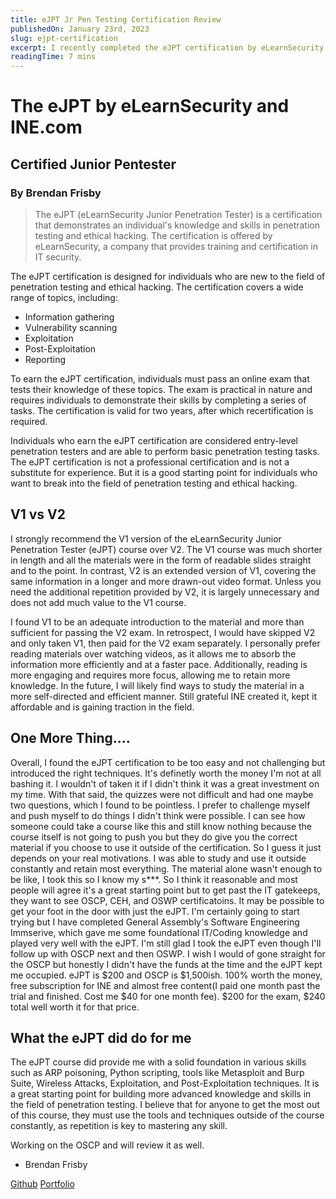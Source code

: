 ```yaml
---
title: eJPT Jr Pen Testing Certification Review
publishedOn: January 23rd, 2023
slug: ejpt-certification
excerpt: I recently completed the eJPT certification by eLearnSecurity on Pentesting and will give a review on the parts of the course I appreciated, who this certification is geared towards, and what it lacks. 
readingTime: 7 mins
---
```


# The eJPT by eLearnSecurity and INE.com
## Certified Junior Pentester
### By Brendan Frisby

> The eJPT (eLearnSecurity Junior Penetration Tester) is a certification that demonstrates an individual's knowledge and skills in penetration testing and ethical hacking. The certification is offered by eLearnSecurity, a company that provides training and certification in IT security.

The eJPT certification is designed for individuals who are new to the field of penetration testing and ethical hacking. The certification covers a wide range of topics, including:

- Information gathering
- Vulnerability scanning
- Exploitation
- Post-Exploitation
- Reporting

To earn the eJPT certification, individuals must pass an online exam that tests their knowledge of these topics. The exam is practical in nature and requires individuals to demonstrate their skills by completing a series of tasks. The certification is valid for two years, after which recertification is required.

Individuals who earn the eJPT certification are considered entry-level penetration testers and are able to perform basic penetration testing tasks. The eJPT certification is not a professional certification and is not a substitute for experience. But it is a good starting point for individuals who want to break into the field of penetration testing and ethical hacking.

## V1 vs V2 

I strongly recommend the V1 version of the eLearnSecurity Junior Penetration Tester (eJPT) course over V2. The V1 course was much shorter in length and all the materials were in the form of readable slides straight and to the point. In contrast, V2 is an extended version of V1, covering the same information in a longer and more drawn-out video format. Unless you need the additional repetition provided by V2, it is largely unnecessary and does not add much value to the V1 course.

I found V1 to be an adequate introduction to the material and more than sufficient for passing the V2 exam. In retrospect, I would have skipped V2 and only taken V1, then paid for the V2 exam separately. I personally prefer reading materials over watching videos, as it allows me to absorb the information more efficiently and at a faster pace. Additionally, reading is more engaging and requires more focus, allowing me to retain more knowledge. In the future, I will likely find ways to study the material in a more self-directed and efficient manner. Still grateful INE created it, kept it affordable and is gaining traction in the field.


## One More Thing....

Overall, I found the eJPT certification to be too easy and not challenging but introduced the right techniques. It's definetly worth the money I'm not at all bashing it. I wouldn't of taken it if I didn't think it was a great investment on my time. With that said, the quizzes were not difficult and had one maybe two questions, which I found to be pointless. I prefer to challenge myself and push myself to do things I didn't think were possible. I can see how someone could take a course like this and still know nothing because the course itself is not going to push you but they do give you the correct material if you choose to use it outside of the certification. So I guess it just depends on your real motivations. I was able to study and use it outside constantly and retain most everything. The material alone wasn't enough to be like, I took this so I know my s***. So I think it reasonable and most people will agree it's a great starting point but to get past the IT gatekeeps, they want to see OSCP, CEH, and OSWP certificatoins. It may be possible to get your foot in the door with just the eJPT. I'm certainly going to start trying but I have completed General Assembly's Software Engineering Immserive, which gave me some foundational IT/Coding knowledge and played very well with the eJPT. I'm still glad I took the eJPT even though I'll follow up with OSCP next and then OSWP.  I wish I would of gone straight for the OSCP but honestly I didn't have the funds at the time and the eJPT kept me occupied. eJPT is $200 and OSCP is $1,500ish. 100% worth the money, free subscription for INE and almost free content(I paid one month past the trial and finished. Cost me $40 for one month fee). $200 for the exam, $240 total well worth it for that price. 

## What the eJPT did do for me

The eJPT course did provide me with a solid foundation in various skills such as ARP poisoning, Python scripting, tools like Metasploit and Burp Suite, Wireless Attacks, Exploitation, and Post-Exploitation techniques. It is a great starting point for building more advanced knowledge and skills in the field of penetration testing. I believe that for anyone to get the most out of this course, they must use the tools and techniques outside of the course constantly, as repetition is key to mastering any skill. 

Working on the OSCP and will review it as well.

- Brendan Frisby

[Github](https://github.com/bfrisbyh92)
[Portfolio](https://brendanfrisby.live)